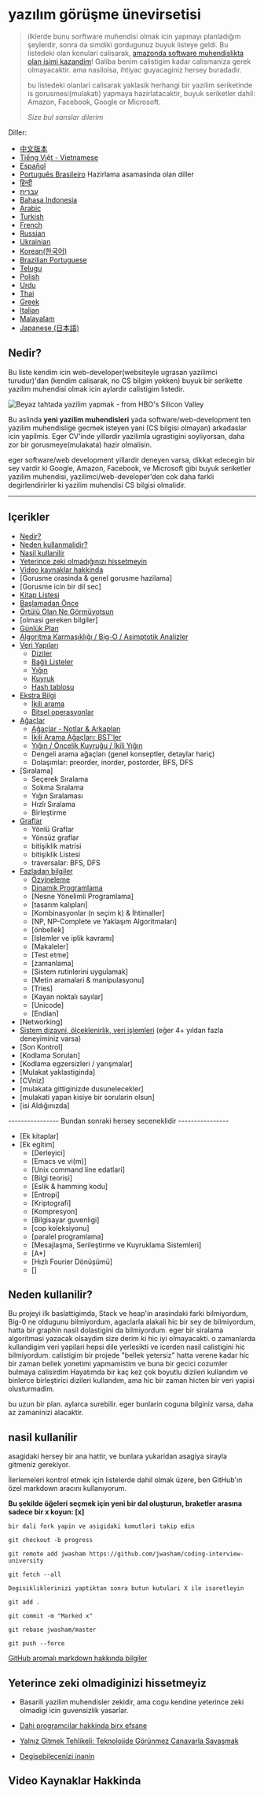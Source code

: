 
# yazılım görüşme ünevirsetisi

> ilklerde bunu sorftware muhendisi olmak icin yapmayı planladığım şeylerdir,
> sonra da simdiki gordugunuz buyuk listeye geldi. Bu listedeki olan konulari calisarak, [amazonda
> software muhendislikta olan isimi kazandim](https://startupnextdoor.com/ive-been-acquired-by-amazon/?src=ciu)!
> Galiba benim calistigim kadar calismaniza gerek olmayacaktir. ama nasilolsa, ihtiyac guyacaginiz hersey buradadir.
>
> bu listedeki olanlari calisarak yaklasik herhangi bir yazilim seriketinde is gorusmesi(mulakati) yapmaya hazirlatacaktir,
> buyuk seriketler dahil: Amazon, Facebook, Google or Microsoft.
>
> *Size bul sanslar dilerim*

Diller:
- [中文版本](translations/README-cn.md)
- [Tiếng Việt - Vietnamese](translations/README-vi.md)
- [Español](translations/README-es.md)
- [Português Brasileiro](translations/README-ptbr.md)
Hazirlama asamasinda olan diller
- [हिन्दी](https://github.com/jwasham/coding-interview-university/issues/81)
- [עברית](https://github.com/jwasham/coding-interview-university/issues/82)
- [Bahasa Indonesia](https://github.com/jwasham/coding-interview-university/issues/101)
- [Arabic](https://github.com/jwasham/coding-interview-university/issues/98)
- [Turkish](https://github.com/jwasham/coding-interview-university/issues/90)
- [French](https://github.com/jwasham/coding-interview-university/issues/89)
- [Russian](https://github.com/jwasham/coding-interview-university/issues/87)
- [Ukrainian](https://github.com/jwasham/coding-interview-university/issues/106)
- [Korean(한국어)](https://github.com/jwasham/coding-interview-university/issues/118)
- [Brazilian Portuguese](https://github.com/jwasham/coding-interview-university/issues/113)
- [Telugu](https://github.com/jwasham/coding-interview-university/issues/117)
- [Polish](https://github.com/jwasham/coding-interview-university/issues/122)
- [Urdu](https://github.com/jwasham/coding-interview-university/issues/140)
- [Thai](https://github.com/jwasham/coding-interview-university/issues/156)
- [Greek](https://github.com/jwasham/coding-interview-university/issues/166)
- [Italian](https://github.com/jwasham/coding-interview-university/issues/170)
- [Malayalam](https://github.com/jwasham/coding-interview-university/issues/239)
- [Japanese (日本語)](https://github.com/jwasham/coding-interview-university/issues/257)

## Nedir?

Bu liste kendim icin web-developer(websiteyle ugrasan yazilimci turudur)'dan (kendim calisarak, no CS bilgim yokken) buyuk bir serikette yazilim muhendisi olmak icin aylardir calistigim listedir.

![Beyaz tahtada yazilim yapmak - from HBO's Silicon Valley](https://dng5l3qzreal6.cloudfront.net/2016/Aug/coding_board_small-1470866369118.jpg)

Bu aslinda **yeni yazilim muhendisleri** yada software/web-development ten yazilim muhendislige gecmek isteyen yani (CS bilgisi olmayan) arkadaslar icin yapilmis. Eger CV'inde yillardir yazilimla ugrastigini soyliyorsan, daha zor bir gorusmeye(mulakata) hazir olmalisin.

eger software/web development yillardir deneyen varsa, dikkat edecegin bir sey vardir ki  Google, Amazon,
Facebook, ve Microsoft gibi buyuk seriketler yazilim muhendisi, yazilimci/web-developer'den cok daha farkli degirlendirirler ki yazilim
muhendisi CS bilgisi olmalidir.

---

## Içerikler

- [Nedir?](#nedir)
- [Neden kullanmalidir?](#neden-kullanılır)
- [Nasil kullanilir](#nasıl-kullanılır)
- [Yeterince zeki olmadığınızı hissetmeyin](#yeterince-zeki-olmadığınızı-hissetmeyin)
- [Video kaynaklar hakkinda](#video-kaynakları-hakkında)
- [Gorusme orasinda & genel gorusme hazilama]
- [Gorusme icin bir dil sec]
- [Kitap Listesi](#book-list)
- [Başlamadan Önce](#before-you-get-started)
- [Örtülü Olan Ne Görmüyotsun](#what-you-wont-see-covered)
- [olmasi gereken bilgiler]
- [Günlük Plan](#the-daily-plan)
- [Algoritma Karmaşıklığı / Big-O / Asimptotik Analizler](#algorithmic-complexity--big-o--asymptotic-analysis)
- [Veri Yapıları](#data-structures)
    - [Diziler](#arrays)
    - [Bağlı Listeler](#linked-lists)
    - [Yığın](#stack)
    - [Kuyruk](#queue)
    - [Hash tablosu](#hash-table)
- [Ekstra Bilgi](#more-knowledge)
    - [İkili arama](#binary-search)
    - [Bitsel operasyonlar](#bitwise-operations)
- [Ağaçlar](#trees)
    - [Ağaçlar - Notlar & Arkaplan](#trees---notes--background)
    - [İkili Arama Ağaçları: BST'ler](#binary-search-trees-bsts)
    - [Yığın / Öncelik Kuyruğu / İkili Yığın](#heap--priority-queue--binary-heap)
    - Dengeli arama ağaçları (genel konseptler, detaylar hariç)
    - Dolaşımlar: preorder, inorder, postorder, BFS, DFS
- [Sıralama]
    - Seçerek Sıralama
    - Sokma Sıralama
    - Yığın Sıralaması
    - Hızlı Sıralama
    - Birleştirme
- [Graflar](#graphs)
    - Yönlü Graflar
    - Yönsüz graflar
    - bitişiklik matrisi
    - bitişiklik Listesi
    - traversalar: BFS, DFS
- [Fazladan bilgiler](#even-more-knowledge)
    - [Özyineleme](#recursion)
    - [Dinamik Programlama](#dynamic-programming)
    - [Nesne Yönelimli Programlama]
    - [tasarım kalıpları]
    - [Kombinasyonlar (n seçim k) & İhtimaller]
    - [NP, NP-Complete ve Yaklaşım Algoritmaları]
    - [önbellek]
    - [Islemler ve iplik kavramı]
    - [Makaleler]
    - [Test etme]
    - [zamanlama]
    - [Sistem rutinlerini uygulamak]
    - [Metin aramalari & manipulasyonu]
    - [Tries]
    - [Kayan noktalı sayılar]
    - [Unicode]
    - [Endian]
- [Networking]
- [Sistem dizayni, ölçeklenirlik, veri işlemleri](#system-design-scalability-data-handling) (eğer 4+ yıldan fazla deneyiminiz varsa)
- [Son Kontrol]
- [Kodlama Soruları]
- [Kodlama egzersizleri / yarışmalar]
- [Mulakat yaklastiginda]
- [CVniz]
- [mulakata gittiginizde dusunelecekler]
- [mulakati yapan kisiye bir sorularin olsun]
- [isi Aldığınızda]

---------------- Bundan sonraki hersey seceneklidir ----------------

- [Ek kitaplar]
- [Ek egitim]
    - [Derleyici]
    - [Emacs ve vi(m)]
    - [Unix command line edatlari]
    - [Bilgi teorisi]
    - [Eslik & hamming kodu]
    - [Entropi]
    - [Kriptografi]
    - [Kompresyon]
    - [Bilgisayar guvenligi]
    - [cop koleksiyonu]
    - [paralel programlama]
    - [Mesajlaşma, Serileştirme ve Kuyruklama Sistemleri]
    - [A*]
    - [Hızlı Fourier Dönüşümü]
    - []
















## Neden kullanilir?

Bu projeyi ilk baslattigimda, Stack ve heap'in arasindaki farki bilmiyordum, Big-0 ne oldugunu bilmiyordum,
agaclarla alakali hic bir sey de bilmiyordum, hatta bir graphin nasil dolastigini da bilmiyordum.
eger bir siralama algoritmasi yazacak olsaydim size derim ki hic iyi olmayacakti.
o zamanlarda kullandigim veri yapilari hepsi dile yerlesikti ve icerden nasil calistigini hic bilmiyordum.
calistigim bir projede "bellek yetersiz" hatta verene kadar hic bir zaman bellek yonetimi yapmamistim ve buna bir gecici cozumler bulmaya calisirdim
Hayatımda bir kaç kez çok boyutlu dizileri kullandım ve binlerce birleştirici dizileri kullandım, ama hic bir zaman hicten bir veri yapisi olusturmadim.

bu uzun bir plan. aylarca surebilir. eger bunlarin coguna bilginiz varsa, daha az zamaninizi alacaktir.

## nasil kullanilir

asagidaki hersey bir ana hattir, ve bunlara yukaridan asagiya sirayla gitmeniz gerekiyor.

İlerlemeleri kontrol etmek için listelerde dahil olmak üzere, ben GitHub'ın özel markdown aracını kullanıyorum.

**Bu şekilde öğeleri seçmek için yeni bir dal oluşturun, braketler arasına sadece bir x koyun: [x]**

    bir dali fork yapin ve asigidaki komutlari takip edin

`git checkout -b progress`

`git remote add jwasham https://github.com/jwasham/coding-interview-university`

`git fetch --all`

    Degisikliklerinizi yaptiktan sonra butun kutulari X ile isaretleyin

`git add . `

`git commit -m "Marked x" `

`git rebase jwasham/master `

`git push --force `

[GitHub aromalı markdown hakkında bilgiler](https://guides.github.com/features/mastering-markdown/#GitHub-flavored-markdown)

## Yeterince zeki olmadiginizi hissetmeyiz
- Basarili yazilim muhendisler zekidir, ama cogu kendine yeterince zeki olmadigi icin guvensizlik yasarlar.

- [Dahi programcilar hakkinda birx efsane](https://www.youtube.com/watch?v=0SARbwvhupQ)
- [Yalnız Gitmek Tehlikeli: Teknolojide Görünmez Canavarla Savaşmak](https://www.youtube.com/watch?v=1i8ylq4j_EY)
- [Degisebilecenizi inanin](http://www.aaronsw.com/weblog/dweck)

## Video Kaynaklar Hakkinda
